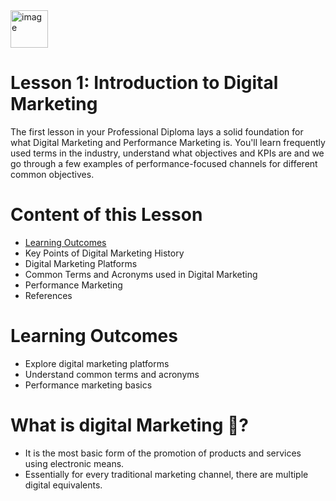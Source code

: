 <img src="https://opennuni.github.io/dit/img/k5vzrqrsbmqjth7qgmkt0ve7pvuk.png" alt="image" width="60" height="auto">

# Lesson 1: Introduction to Digital Marketing

The first lesson in your Professional Diploma lays a solid foundation for what Digital Marketing and Performance Marketing is. You'll learn frequently used terms in the industry, understand what objectives and KPIs are and we go through a few examples of performance-focused channels for different common objectives.

# Content of this Lesson

- [Learning Outcomes](#Learning-Outcomes)
- Key Points of Digital Marketing History 
- Digital Marketing Platforms 
- Common Terms and Acronyms used in Digital Marketing 
- Performance Marketing 
- References

# Learning Outcomes

- Explore digital marketing platforms 
- Understand common terms and acronyms 
- Performance marketing basics


# What is digital Marketing 🤔?

- It is the most basic form of the promotion of products and services using electronic means.
- Essentially for every traditional marketing channel, there are multiple digital equivalents.

